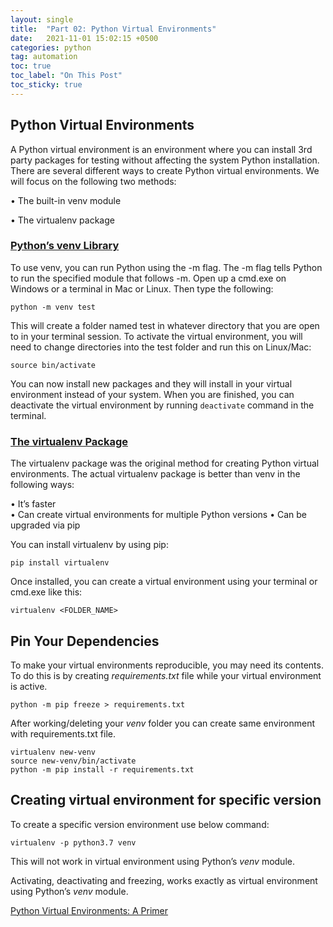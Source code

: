 ```yaml
---
layout: single
title:  "Part 02: Python Virtual Environments"
date:   2021-11-01 15:02:15 +0500
categories: python
tag: automation
toc: true
toc_label: "On This Post"
toc_sticky: true
---
```


## Python Virtual Environments
A Python virtual environment is an environment where you can install 3rd party packages for testing without affecting the system Python installation. There are several different ways to create Python virtual environments. We will focus on the following two methods:

• The built-in venv module

• The virtualenv package

### [Python’s venv Library](https://docs.python.org/3/library/venv.html)

To use venv, you can run Python using the -m flag. The -m flag tells Python to run the specified module that follows -m. Open up a cmd.exe on Windows or a terminal in Mac or Linux. Then type the following:

```console
python -m venv test
```

This will create a folder named test in whatever directory that you are open to in your terminal session. To activate the virtual environment, you will need to change directories into the test folder and run this on Linux/Mac:

```console
source bin/activate 
```

You can now install new packages and they will install in your virtual environment instead of your system. When you are finished, you can deactivate the virtual environment by running `deactivate` command in the terminal.

### [The virtualenv Package](https://pypi.org/project/virtualenv/)

The virtualenv package was the original method for creating Python virtual environments. The actual virtualenv package is better than venv in the following ways:

• It’s faster  
• Can create virtual environments for multiple Python versions
• Can be upgraded via pip

You can install virtualenv by using pip:

```console
pip install virtualenv 
```

Once installed, you can create a virtual environment using your terminal or cmd.exe like this:

```console
virtualenv <FOLDER_NAME>
```

## Pin Your Dependencies

To make your virtual environments reproducible, you may need its contents. To do this is by creating _requirements.txt_ file while your virtual environment is active.

`python -m pip freeze > requirements.txt`

After working/deleting your _venv_ folder you can create same environment with requirements.txt file.

```console
virtualenv new-venv
source new-venv/bin/activate
python -m pip install -r requirements.txt
```

## Creating virtual environment for specific version

To create a specific version environment use below command:

`virtualenv -p python3.7 venv`

This will not work in virtual environment using Python’s _venv_ module.

Activating, deactivating and freezing, works exactly as virtual environment using Python’s _venv_ module.

[Python Virtual Environments: A Primer](https://realpython.com/python-virtual-environments-a-primer/)
